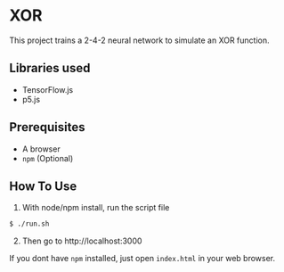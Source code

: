 # XOR

This project trains a 2-4-2 neural network to simulate an XOR function.

## Libraries used

- TensorFlow.js
- p5.js

## Prerequisites
- A browser
- `npm` (Optional)

## How To Use
1. With node/npm install, run the script file
```bash
$ ./run.sh
```
2. Then go to http://localhost:3000


If you dont have `npm` installed, just open `index.html` in your web browser.
